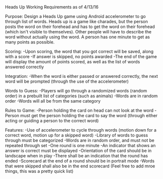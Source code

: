 Heads Up
Working Requirements as of 4/13/16

Purpose: Design a Heads Up game using Android accelerometer to go through list of words. Heads up is a game
		 like charades, but the person posts the word on their forehead and has to get the word on their forehead
		 (which isn't visible to themselves). Other people will have to describe the word without actually using
		 the word. A person has one minute to get as many points as possible.

Scoring:
	-Upon scoring, the word that you got correct will be saved, along with a score
	-If answer is skipped, no points awarded
	-The end of the game will display the amount of points scored, as well as the list of
	 words answered correctly
	 
Integration:
	-When the word is either passed or answered correctly, the next word will be prompted (through the use of the accelerometer)

Words to Guess:
	-Players will go through a randomized words (random order) in a prebuilt list of categories (such as animals)
	-Words are in random order
	-Words will all be from the same category

Rules to Game:
	-Person holding the card on head can not look at the word
	-Person must get the person holding the card to say the word (through either acting or guiding a person to the correct word)
	
Features:
	-Use of accelerometer to cycle through words (motion down for a correct word, motion up for a skipped word)
	-Library of words to guess through must be categorized
	-Words are in random order, and must not be repeated through set
	-One round is one minute
	-An indicator that shows an answer is correct must be displayed
	-Orientation of the card should be in landscape when in play
	-There shall be an indication that the round has ended
	-Scorecard at the end of a round should be in portrait mode
	-Words that were skipped shall also be in the end scorecard
	(Feel free to add mroe things, this was a pretty quick list)


